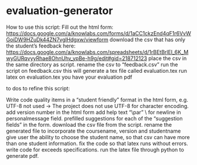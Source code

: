 evaluation-generator
====================

How to use this script:
Fill out the html form: https://docs.google.com/a/knowlabs.com/forms/d/1aCC1ckzEnd4qF1r6VvWGoiDW9HZuDk44ZN7vglHdgxw/viewform
download the csv that has only the student’s feedback here: https://docs.google.com/a/knowlabs.com/spreadsheets/d/1rBEtBrlEI_6K_MwyGURqvyyRhae8OhnUhv_ypBe-h9g/edit#gid=218712123
place the csv in the same directory as script.
rename the csv to “feedback.csv”
run the script on feedback.csv
this will generate a tex file called evaluation.tex 
run latex on evaluation.tex
you have your evaluation pdf



to dos to refine this script: 

Write code quality items in a “student friendly” format in the html form, e.g. UTF-8 not used -> The project does not use UTF-8 for character encoding.
add version number in the html form
add help text “\par”  \\ for newline in personalmessage field. 
prefilled suggestions for each of the “suggestion fields” in the form. 
download the csv file from the script. 
rename the generated file to incorporate the coursename, version and studentname
give user the ability to choose the student name, so that csv can have more than one student information. 
fix the code so that latex runs without errors. 
write code for exceeds specifications. 
run the latex file through python to generate pdf. 

